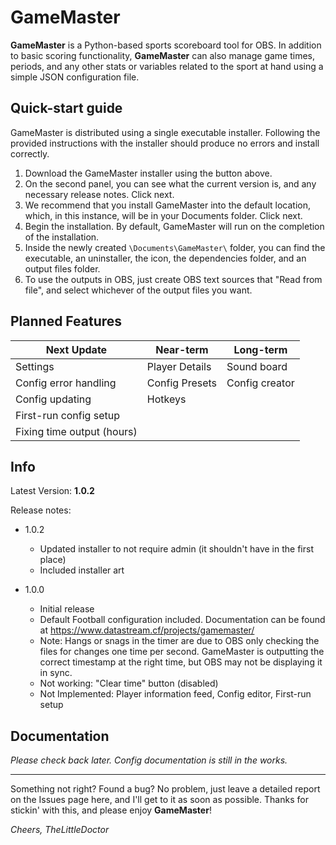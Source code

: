 # GameMaster

**GameMaster** is a Python-based sports scoreboard tool for OBS. In addition to basic scoring functionality, **GameMaster** can also manage game times, periods, and any other stats or variables related to the sport at hand using a simple JSON configuration file.

## Quick-start guide

GameMaster is distributed using a single executable installer. Following the provided instructions with the installer should produce no errors and install correctly.

1.  Download the GameMaster installer using the button above.
2. On the second panel, you can see what the current version is, and any necessary release notes. Click next.
3. We recommend that you install GameMaster into the default location, which, in this instance, will be in your Documents folder. Click next.
4. Begin the installation. By default, GameMaster will run on the completion of the installation.  
5. Inside the newly created `\Documents\GameMaster\` folder, you can find the executable, an uninstaller, the icon, the dependencies folder, and an output files folder.
6. To use the outputs in OBS, just create OBS text sources that "Read from file", and select whichever of the output files you want.

## Planned Features

| Next Update | Near-term | Long-term |
|-|--|-|
| Settings |Player Details | Sound board |
| Config error handling | Config Presets | Config creator
| Config updating |Hotkeys|
| First-run config setup
| Fixing time output (hours)

## Info

Latest Version:  **1.0.2**

Release notes:

- 1.0.2
  - Updated installer to not require admin (it shouldn't have in the first place)
  - Included installer art  
  
- 1.0.0  
  - Initial release  
  - Default Football configuration included. Documentation can be found at <https://www.datastream.cf/projects/gamemaster/>  
  - Note: Hangs or snags in the timer are due to OBS only checking the files for changes one time per second. GameMaster is outputting the correct timestamp at the right time, but OBS may not be displaying it in sync.  
  - Not working: "Clear time" button (disabled)  
  - Not Implemented: Player information feed, Config editor, First-run setup

## Documentation

*Please check back later. Config documentation is still in the works.*

---
Something not right? Found a bug? No problem, just leave a detailed report on the Issues page here, and I'll get to it as soon as possible.
Thanks for stickin' with this, and please enjoy **GameMaster**!

*Cheers,
TheLittleDoctor*

